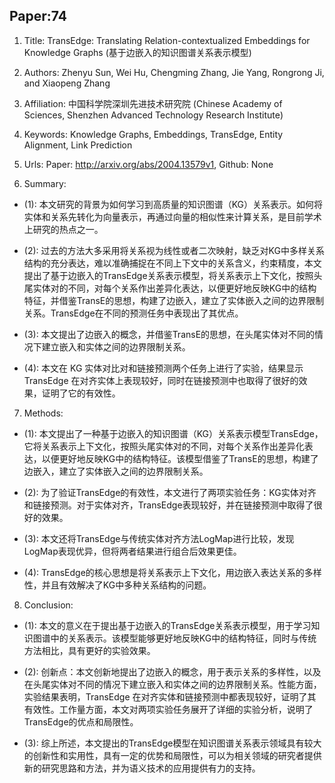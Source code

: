 ## Paper:74




1. Title: TransEdge: Translating Relation-contextualized Embeddings for Knowledge Graphs (基于边嵌入的知识图谱关系表示模型)

2. Authors: Zhenyu Sun, Wei Hu, Chengming Zhang, Jie Yang, Rongrong Ji, and Xiaopeng Zhang

3. Affiliation: 中国科学院深圳先进技术研究院 (Chinese Academy of Sciences, Shenzhen Advanced Technology Research Institute)

4. Keywords: Knowledge Graphs, Embeddings, TransEdge, Entity Alignment, Link Prediction

5. Urls: Paper: http://arxiv.org/abs/2004.13579v1, Github: None

6. Summary: 

- (1): 本文研究的背景为如何学习到高质量的知识图谱（KG）关系表示。如何将实体和关系先转化为向量表示，再通过向量的相似性来计算关系，是目前学术上研究的热点之一。

- (2): 过去的方法大多采用将关系视为线性或者二次映射，缺乏对KG中多样关系结构的充分表达，难以准确捕捉在不同上下文中的关系含义，约束精度，本文提出了基于边嵌入的TransEdge关系表示模型，将关系表示上下文化，按照头尾实体对的不同，对每个关系作出差异化表达，以便更好地反映KG中的结构特征，并借鉴TransE的思想，构建了边嵌入，建立了实体嵌入之间的边界限制关系。TransEdge在不同的预测任务中表现出了其优点。

- (3): 本文提出了边嵌入的概念，并借鉴TransE的思想，在头尾实体对不同的情况下建立嵌入和实体之间的边界限制关系。

- (4): 本文在 KG 实体对比对和链接预测两个任务上进行了实验，结果显示 TransEdge 在对齐实体上表现较好，同时在链接预测中也取得了很好的效果，证明了它的有效性。
7. Methods: 

- (1): 本文提出了一种基于边嵌入的知识图谱（KG）关系表示模型TransEdge，它将关系表示上下文化，按照头尾实体对的不同，对每个关系作出差异化表达，以便更好地反映KG中的结构特征。该模型借鉴了TransE的思想，构建了边嵌入，建立了实体嵌入之间的边界限制关系。

- (2): 为了验证TransEdge的有效性，本文进行了两项实验任务：KG实体对齐和链接预测。对于实体对齐，TransEdge表现较好，并在链接预测中取得了很好的效果。

- (3): 本文还将TransEdge与传统实体对齐方法LogMap进行比较，发现LogMap表现优异，但将两者结果进行组合后效果更佳。

- (4): TransEdge的核心思想是将关系表示上下文化，用边嵌入表达关系的多样性，并且有效解决了KG中多种关系结构的问题。





8. Conclusion: 

- (1): 本文的意义在于提出基于边嵌入的TransEdge关系表示模型，用于学习知识图谱中的关系表示。该模型能够更好地反映KG中的结构特征，同时与传统方法相比，具有更好的实验效果。

- (2): 创新点：本文创新地提出了边嵌入的概念，用于表示关系的多样性，以及在头尾实体对不同的情况下建立嵌入和实体之间的边界限制关系。性能方面，实验结果表明，TransEdge 在对齐实体和链接预测中都表现较好，证明了其有效性。工作量方面，本文对两项实验任务展开了详细的实验分析，说明了TransEdge的优点和局限性。

- (3): 综上所述，本文提出的TransEdge模型在知识图谱关系表示领域具有较大的创新性和实用性，具有一定的优势和局限性，可以为相关领域的研究者提供新的研究思路和方法，并为语义技术的应用提供有力的支持。





